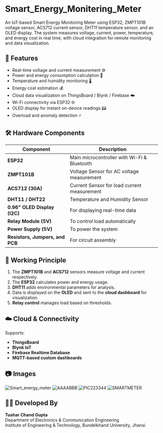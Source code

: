 # Smart_Energy_Monitering_Meter
An IoT-based Smart Energy Monitoring Meter using ESP32, ZMPT101B voltage sensor, ACS712 current sensor, DHT11 temperature sensor, and an OLED display. The system measures voltage, current, power, temperature, and energy cost in real time, with cloud integration for remote monitoring and data visualization.

## 🧩 Features
- Real-time voltage and current measurement ⚙️  
- Power and energy consumption calculation 🔋  
- Temperature and humidity monitoring 🌡️  
- Energy cost estimation 💰  
- Cloud data visualization on ThingsBoard / Blynk / Firebase ☁️  
- Wi-Fi connectivity via ESP32 🌐  
- OLED display for instant on-device readings 📟  
- Overload and anomaly detection ⚡  



## 🛠️ Hardware Components
| Component | Description |
|------------|--------------|
| **ESP32** | Main microcontroller with Wi-Fi & Bluetooth |
| **ZMPT101B** | Voltage Sensor for AC voltage measurement |
| **ACS712 (30A)** | Current Sensor for load current measurement |
| **DHT11 / DHT22** | Temperature and Humidity Sensor |
| **0.96" OLED Display (I2C)** | For displaying real-time data |
| **Relay Module (5V)** | To control load automatically |
| **Power Supply (5V)** | To power the system |
| **Resistors, Jumpers, and PCB** | For circuit assembly |


## 🧠 Working Principle
1. The **ZMPT101B** and **ACS712** sensors measure voltage and current respectively.  
2. The **ESP32** calculates power and energy usage.  
3. **DHT11** adds environmental parameters for analysis.  
4. Data is displayed on the **OLED** and sent to the **cloud dashboard** for visualization.  
5. **Relay control** manages load based on thresholds.



## ☁️ Cloud & Connectivity
Supports:
- **ThingsBoard**
- **Blynk IoT**
- **Firebase Realtime Database**
- **MQTT-based custom dashboards**



## 📷 Images
![Smart_energy_meter](https://github.com/user-attachments/assets/5c1e82b8-dcbe-46f2-98bf-d9f5ce316b10)
![AAAABBB](https://github.com/user-attachments/assets/77c3b5f6-9157-4040-abad-1798b86df399)
![PIC223344](https://github.com/user-attachments/assets/2ab2cecd-87d6-40b7-bc8c-d335154b43e0)
![SMARTMETER](https://github.com/user-attachments/assets/ce542690-a1a5-42a5-aede-3f411ff9c987)





## 👨‍💻 Developed By
**Tushar Chand Gupta**  
Department of Electronics & Communication Engineering  
Institute of Engineering & Technology, Bundelkhand University, Jhansi
